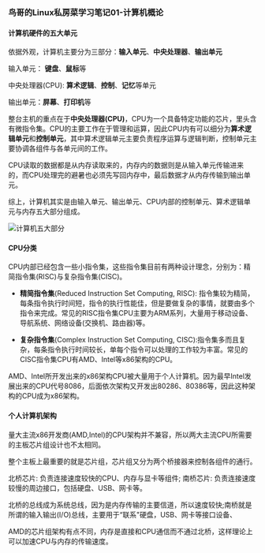 ### 鸟哥的Linux私房菜学习笔记01-计算机概论

#### 计算机硬件的五大单元

依据外观，计算机主要分为三部分：**输入单元**、**中央处理器**、**输出单元**

输入单元： **键盘**、**鼠标**等

中央处理器(CPU): **算术逻辑**、**控制**、**记忆**等单元

输出单元：**屏幕**、**打印机**等

整台主机的重点在于**中央处理器(CPU)**，CPU为一个具备特定功能的芯片，里头含有微指令集。CPU的主要工作在于管理和运算，因此CPU内有可以细分为**算术逻辑单元**和**控制单元**，其中算术逻辑单元主要负责程序运算与逻辑判断，控制单元主要协调各组件与各单元间的工作。

CPU读取的数据都是从内存读取来的，内存内的数据则是从输入单元传输进来的，而CPU处理完的避暑也必须先写回内存中，最后数据才从内存传输到输出单元。

综上，计算机其实是由输入单元、输出单元、CPU内部的控制单元、算术逻辑单元与内存五大部分组成。

![计算机五大部分](https://timgsa.baidu.com/timg?image&quality=80&size=b9999_10000&sec=1531159864367&di=0e49d3e495984146722ab84e4859dd6c&imgtype=0&src=http%3A%2F%2Fs5.51cto.com%2Fwyfs02%2FM01%2F83%2F49%2FwKiom1dvRDaAzzkrAAAhiGIZP9A981.png)

#### CPU分类

CPU内部已经包含一些小指令集，这些指令集目前有两种设计理念，分别为：精简指令集(RISC)与复杂指令集(CISC)。

* **精简指令集**(Reduced Instruction Set Computing, RISC): 指令集较为精简，每条指令执行时间短，指令的执行性能佳，但是要做复杂的事情，就要由多个指令来完成。常见的RISC指令集CPU主要为ARM系列，大量用于移动设备、导航系统、网络设备(交换机、路由器)等。

* **复杂指令集**(Complex Instruction Set Computing, CISC):指令集多而且复杂，每条指令执行时间较长，单每个指令可以处理的工作较为丰富。常见的CISC指令集CPU有AMD、Intel等x86架构的CPU。

AMD、Intel所开发出来的x86架构CPU被大量用于个人计算机。因为最早Intel发展出来的CPU代号8086，后面依次架构又开发出80286、80386等，因此这种架构的CPU成为x86架构。

#### 个人计算机架构

量大主流x86开发商(AMD,Intel)的CPU架构并不兼容，所以两大主流CPU所需要的主板芯片组设计也不太相同。

整个主板上最重要的就是芯片组，芯片组又分为两个桥接器来控制各组件的通行。

北桥芯片: 负责连接速度较快的CPU、内存与显卡等组件;
南桥芯片: 负责连接速度较慢的周边接口，包括硬盘、USB、网卡等。

北桥的总线成为系统总线，因为是内存传输的主要信道，所以速度较快;南桥就是所谓的输入输出(I/O)总线，主要用于“联系"硬盘，USB、网卡等接口设备、

AMD的芯片组架构有点不同，内存是直接和CPU通信而不通过北桥，这样理论上可以加速CPU与内存的传输速度。





